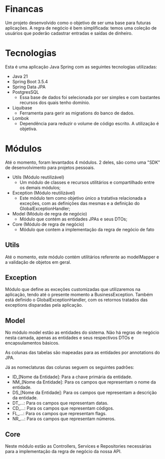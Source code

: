# Financas

Um projeto desenvolvido como o objetivo de ser uma base para futuras aplicações. 
A regra de negócio é bem simplificada: temos uma coleção de usuários que poderão cadastrar entradas e saídas de dinheiro.

# Tecnologias

Esta é uma aplicação Java Spring com as seguintes tecnologias utilizadas:

 - Java 21
 - Spring Boot 3.5.4
 - Spring Data JPA
 - PostgresSQL
   - Essa base de dados foi selecionada por ser simples e com bastantes recursos dos quais tenho domínio.
 - Liquibase
   - Ferramenta para gerir as migrations do banco de dados.
 - Lombok
   - Dependência para reduzir o volume de código escrito. A utilização é objetiva.

# Módulos

Até o momento, foram levantados 4 módulos. 2 deles, são como uma "SDK" de desenvolvimento para projetos pessoais.

 - Utils (Módulo reutilizável)
    - Um módulo de classes e recursos utilitários e compartilhado entre os demais módulos;
 - Exception (Módulo reutilizável)
    - Este módulo tem como objetivo único a tratativa relacionada a exceções, com as definições das mesmas e a definição do GlobalExceptionHandler;
 - Model (Módulo de regra de negócio)
    - Módulo que contém as entidades JPAs e seus DTOs;
 - Core (Módulo de regra de negócio)
    - Módulo que contem a implementação da regra de negócio de fato
    
## Utils

Até o momento, este módulo contém utilitários referente ao modelMapper e a validação de objetos em geral.

## Exception

Módulo que define as exceções customizadas que utilizaremos na aplicação, tendo até o presente momento a BusinessException.
Também está definido o GlobalExceptionHandler, com os retornos tratados das exceptions disparadas pela aplicação.


## Model

No módulo model estão as entidades do sistema. Não há regras de negócio nesta camada, apenas as entidades e seus 
respectivos DTOs e encapsulamentos básicos.

As colunas das tabelas são mapeadas para as entidades por annotations do JPA. 

Já as nomeclaturas das colunas seguem os seguintes padrões:

 - ID_[Nome da Entidade]: Para a chave primária da entidade.
 - NM_[Nome da Entidade]: Para os campos que representam o nome da entidade.
 - DS_[Nome da Entidade]: Para os campos que representam a descrição da entidade.
 - DT_...: Para os campos que representam datas.
 - CD_...: Para os campos que representam códigos.
 - FL_...: Para os campos que representam flags.
 - NR_...: Para os campos que representam números.
 
 
## Core

Neste módulo estão as Controllers, Services e Repositories necessárias para a implementação da regra de negócio da nossa API.
